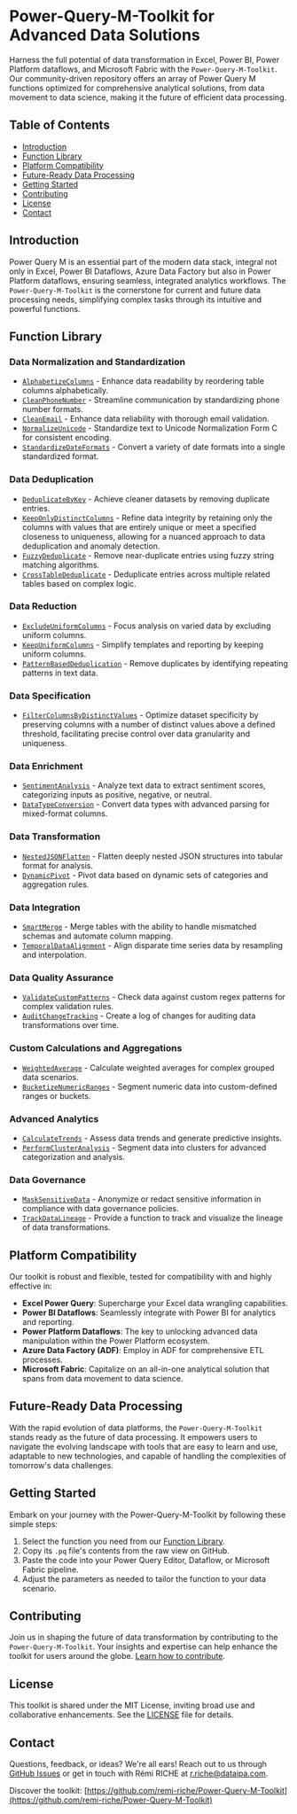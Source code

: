 # Power-Query-M-Toolkit for Advanced Data Solutions

Harness the full potential of data transformation in Excel, Power BI, Power Platform dataflows, and Microsoft Fabric with the `Power-Query-M-Toolkit`. Our community-driven repository offers an array of Power Query M functions optimized for comprehensive analytical solutions, from data movement to data science, making it the future of efficient data processing.

## Table of Contents
- [Introduction](#introduction)
- [Function Library](#function-library)
- [Platform Compatibility](#platform-compatibility)
- [Future-Ready Data Processing](#future-ready-data-processing)
- [Getting Started](#getting-started)
- [Contributing](#contributing)
- [License](#license)
- [Contact](#contact)

## Introduction
Power Query M is an essential part of the modern data stack, integral not only in Excel, Power BI Dataflows, Azure Data Factory but also in Power Platform dataflows, ensuring seamless, integrated analytics workflows. The `Power-Query-M-Toolkit` is the cornerstone for current and future data processing needs, simplifying complex tasks through its intuitive and powerful functions.

## Function Library

### Data Normalization and Standardization
- [`AlphabetizeColumns`](functions/AlphabetizeColumns.pq) - Enhance data readability by reordering table columns alphabetically.
- [`CleanPhoneNumber`](functions/CleanPhoneNumber.pq) - Streamline communication by standardizing phone number formats.
- [`CleanEmail`](functions/CleanEmail.pq) - Enhance data reliability with thorough email validation.
- [`NormalizeUnicode`](functions/NormalizeUnicode.pq) - Standardize text to Unicode Normalization Form C for consistent encoding.
- [`StandardizeDateFormats`](functions/StandardizeDateFormats.pq) - Convert a variety of date formats into a single standardized format.

### Data Deduplication
- [`DeduplicateByKey`](functions/DeduplicateByKey.pq) - Achieve cleaner datasets by removing duplicate entries.
- [`KeepOnlyDistinctColumns`](functions/KeepOnlyDistinctColumns.pq) - Refine data integrity by retaining only the columns with values that are entirely unique or meet a specified closeness to uniqueness, allowing for a nuanced approach to data deduplication and anomaly detection.
- [`FuzzyDeduplicate`](functions/FuzzyDeduplicate.pq) - Remove near-duplicate entries using fuzzy string matching algorithms.
- [`CrossTableDeduplicate`](functions/CrossTableDeduplicate.pq) - Deduplicate entries across multiple related tables based on complex logic.

### Data Reduction
- [`ExcludeUniformColumns`](functions/ExcludeUniformColumns.pq) - Focus analysis on varied data by excluding uniform columns.
- [`KeepUniformColumns`](functions/KeepUniformColumns.pq) - Simplify templates and reporting by keeping uniform columns.
- [`PatternBasedDeduplication`](functions/PatternBasedDeduplication.pq) - Remove duplicates by identifying repeating patterns in text data.

### Data Specification
- [`FilterColumnsByDistinctValues`](functions/FilterColumnsByDistinctValues.pq) - Optimize dataset specificity by preserving columns with a number of distinct values above a defined threshold, facilitating precise control over data granularity and uniqueness.

### Data Enrichment
- [`SentimentAnalysis`](functions/SentimentAnalysis.pq) - Analyze text data to extract sentiment scores, categorizing inputs as positive, negative, or neutral.
- [`DataTypeConversion`](functions/DataTypeConversion.pq) - Convert data types with advanced parsing for mixed-format columns.

### Data Transformation
- [`NestedJSONFlatten`](functions/NestedJSONFlatten.pq) - Flatten deeply nested JSON structures into tabular format for analysis.
- [`DynamicPivot`](functions/DynamicPivot.pq) - Pivot data based on dynamic sets of categories and aggregation rules.

### Data Integration
- [`SmartMerge`](functions/SmartMerge.pq) - Merge tables with the ability to handle mismatched schemas and automate column mapping.
- [`TemporalDataAlignment`](functions/TemporalDataAlignment.pq) - Align disparate time series data by resampling and interpolation.

### Data Quality Assurance
- [`ValidateCustomPatterns`](functions/ValidateCustomPatterns.pq) - Check data against custom regex patterns for complex validation rules.
- [`AuditChangeTracking`](functions/AuditChangeTracking.pq) - Create a log of changes for auditing data transformations over time.

### Custom Calculations and Aggregations
- [`WeightedAverage`](functions/WeightedAverage.pq) - Calculate weighted averages for complex grouped data scenarios.
- [`BucketizeNumericRanges`](functions/BucketizeNumericRanges.pq) - Segment numeric data into custom-defined ranges or buckets.

### Advanced Analytics
- [`CalculateTrends`](functions/CalculateTrends.pq) - Assess data trends and generate predictive insights.
- [`PerformClusterAnalysis`](functions/PerformClusterAnalysis.pq) - Segment data into clusters for advanced categorization and analysis.

### Data Governance
- [`MaskSensitiveData`](functions/MaskSensitiveData.pq) - Anonymize or redact sensitive information in compliance with data governance policies.
- [`TrackDataLineage`](functions/TrackDataLineage.pq) - Provide a function to track and visualize the lineage of data transformations.


## Platform Compatibility
Our toolkit is robust and flexible, tested for compatibility with and highly effective in:
- **Excel Power Query**: Supercharge your Excel data wrangling capabilities.
- **Power BI Dataflows**: Seamlessly integrate with Power BI for analytics and reporting.
- **Power Platform Dataflows**: The key to unlocking advanced data manipulation within the Power Platform ecosystem.
- **Azure Data Factory (ADF)**: Employ in ADF for comprehensive ETL processes.
- **Microsoft Fabric**: Capitalize on an all-in-one analytical solution that spans from data movement to data science.

## Future-Ready Data Processing
With the rapid evolution of data platforms, the `Power-Query-M-Toolkit` stands ready as the future of data processing. It empowers users to navigate the evolving landscape with tools that are easy to learn and use, adaptable to new technologies, and capable of handling the complexities of tomorrow's data challenges.

## Getting Started
Embark on your journey with the Power-Query-M-Toolkit by following these simple steps:
1. Select the function you need from our [Function Library](#function-library).
2. Copy its `.pq` file's contents from the raw view on GitHub.
3. Paste the code into your Power Query Editor, Dataflow, or Microsoft Fabric pipeline.
4. Adjust the parameters as needed to tailor the function to your data scenario.

## Contributing
Join us in shaping the future of data transformation by contributing to the `Power-Query-M-Toolkit`. Your insights and expertise can help enhance the toolkit for users around the globe. [Learn how to contribute](CONTRIBUTING.md).

## License
This toolkit is shared under the MIT License, inviting broad use and collaborative enhancements. See the [LICENSE](LICENSE) file for details.

## Contact
Questions, feedback, or ideas? We're all ears! Reach out to us through [GitHub Issues](https://github.com/remi-riche/Power-Query-M-Toolkit/issues) or get in touch with Rémi RICHE at [r.riche@dataipa.com](mailto:r.riche@dataipa.com).

Discover the toolkit: [https://github.com/remi-riche/Power-Query-M-Toolkit](https://github.com/remi-riche/Power-Query-M-Toolkit)
